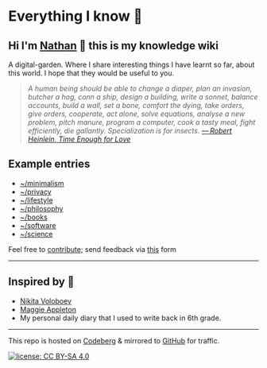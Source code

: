 # Everything I know 🌱

## Hi I'm [Nathan](https://polarhive.ml/) 👋 this is my knowledge wiki

A digital-garden. Where I share interesting things I have learnt so far, about this world. I hope that they would be useful to you.

> *A human being should be able to change a diaper, plan an invasion, butcher a hog, conn a ship, design a building, write a sonnet, balance accounts, build a wall, set a bone, comfort the dying, take orders, give orders, cooperate, act alone, solve equations, analyse a new problem, pitch manure, program a computer, cook a tasty meal, fight efficiently, die gallantly. Specialization is for insects. [— Robert Heinlein, Time Enough for Love](https://en.m.wikipedia.org/wiki/Competent_man)*

## Example entries

- [~/minimalism](lifestyle/minimalism.md)
- [~/privacy](tech/privacy.md)
- [~/lifestyle](lifestyle)
- [~/philosophy](lifestyle/philosophy.md)
- [~/books](books)
- [~/software](tech/software.md)
- [~/science](science)

Feel free to [contribute](mailto:polarhive@riseup.net?subject=garden-entry&body=hey%20i%20found%20a%20cool%20thing%20i'd%20like%20you%20to%20feature%20in%20this%20repo%2C%20but%20don't%20know%20git%20or%20nerdy%20computer%20stuff%20%3A); send feedback via [this](https://polarhive.ml/contact/) form

---

## Inspired by 👀

- [Nikita Voloboev](https://wiki.nikitavoloboev.xyz/)
- [Maggie Appleton](https://maggieappleton.com/garden)
- My personal daily diary that I used to write back in 6th grade.

---
This repo is hosted on [Codeberg](https://polarhive.ml/knowledge) & mirrored to [GitHub](https://polarhive.ml/github) for traffic.

[![license: CC BY-SA 4.0](https://polarhive.ml/assets/badges/cc-by-sa-4.svg)](https://creativecommons.org/licenses/by-sa/4.0/)
